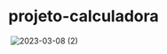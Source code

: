 # projeto-calculadora

<img> ![2023-03-08 (2)](https://user-images.githubusercontent.com/124209426/223789620-f72a5a48-3ccd-4819-b493-ca3d057f38ed.png) </img>

